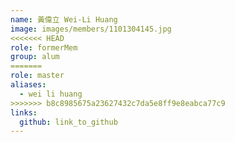 ```yaml
---
name: 黃偉立 Wei-Li Huang 
image: images/members/1101304145.jpg 
<<<<<<< HEAD
role: formerMem
group: alum
=======
role: master
aliases:
  - wei li huang
>>>>>>> b8c8985675a23627432c7da5e8ff9e8eabca77c9
links:
  github: link_to_github 
---
```

